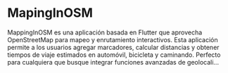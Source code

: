 # MapingInOSM
MappingInOSM es una aplicación basada en Flutter que aprovecha OpenStreetMap para mapeo y enrutamiento interactivos. Esta aplicación permite a los usuarios agregar marcadores, calcular distancias y obtener tiempos de viaje estimados en automóvil, bicicleta y caminando. Perfecto para cualquiera que busque integrar funciones avanzadas de geolocali...
